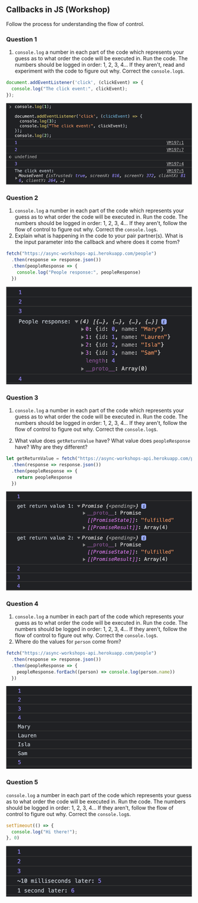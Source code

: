 ## Callbacks in JS (Workshop)

Follow the process for understanding the flow of control.

### Question 1

1. `console.log` a number in each part of the code which represents your guess as to what order the code will be executed in.  Run the code.  The numbers should be logged in order: 1, 2, 3, 4... If they aren't, read and experiment with the code to figure out why.  Correct the `console.log`s.

```js
document.addEventListener('click', (clickEvent) => {
  console.log("The click event:", clickEvent);
});
```

![Ex 1](images/ex1.png)

### Question 2

1. `console.log` a number in each part of the code which represents your guess as to what order the code will be executed in.  Run the code.  The numbers should be logged in order: 1, 2, 3, 4... If they aren't, follow the flow of control to figure out why.  Correct the `console.log`s.
2. Explain what is happening in the code to your pair partner(s). What is the input parameter into the callback and where does it come from?

```js
fetch("https://async-workshops-api.herokuapp.com/people")
  .then(response => response.json())
  .then(peopleResponse => {
    console.log("People response:", peopleResponse)
  })
```
![Ex 2](images/Ex2.png)

### Question 3

1. `console.log` a number in each part of the code which represents your guess as to what order the code will be executed in.  Run the code.  The numbers should be logged in order: 1, 2, 3, 4... If they aren't, follow the flow of control to figure out why.  Correct the `console.log`s.

2. What value does `getReturnValue` have? What value does `peopleResponse` have? Why are they different?

```js
let getReturnValue = fetch("https://async-workshops-api.herokuapp.com/people")
  .then(response => response.json())
  .then(peopleResponse => {
    return peopleResponse
  })
```
![Ex 3](images/Ex3.png)

### Question 4

1. `console.log` a number in each part of the code which represents your guess as to what order the code will be executed in.  Run the code.  The numbers should be logged in order: 1, 2, 3, 4... If they aren't, follow the flow of control to figure out why.  Correct the `console.log`s.
2. Where do the values for `person` come from?

```js
fetch("https://async-workshops-api.herokuapp.com/people")
  .then(response => response.json())
  .then(peopleResponse => {
    peopleResponse.forEach((person) => console.log(person.name))
  })
```
![Ex 4](images/Ex4.png)

### Question 5
`console.log` a number in each part of the code which represents your guess as to what order the code will be executed in.  Run the code.  The numbers should be logged in order: 1, 2, 3, 4... If they aren't, follow the flow of control to figure out why.  Correct the `console.log`s.

```js
setTimeout(() => {
  console.log("Hi there!");
}, 0)
```
![Ex 5](images/Ex5.png)
